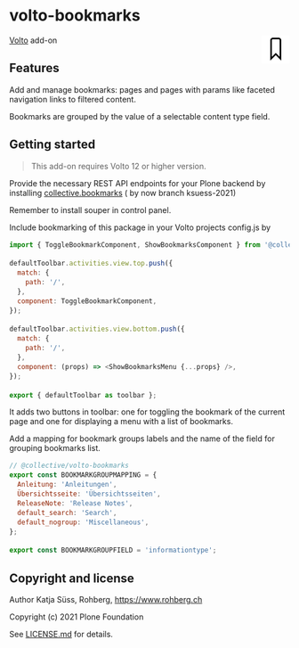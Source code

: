 # volto-bookmarks


<img align="right" width="50" alt="volto-bookmarks" src="./src/icons/bookmark.svg" />

[Volto](https://github.com/plone/volto) add-on

## Features

Add and manage bookmarks: pages and pages with params like faceted navigation links to filtered content.

Bookmarks are grouped by the value of a selectable content type field.


## Getting started

> This add-on requires Volto 12 or higher version.

Provide the necessary REST API endpoints for your Plone backend by installing [collective.bookmarks](https://github.com/collective/collective.bookmarks.git) ( by now branch ksuess-2021)

Remember to install souper in control panel.


Include bookmarking of this package in your Volto projects config.js by

```js
import { ToggleBookmarkComponent, ShowBookmarksComponent } from '@collective/volto-bookmarks/components';

defaultToolbar.activities.view.top.push({
  match: {
    path: '/',
  },
  component: ToggleBookmarkComponent,
});

defaultToolbar.activities.view.bottom.push({
  match: {
    path: '/',
  },
  component: (props) => <ShowBookmarksMenu {...props} />,
});

export { defaultToolbar as toolbar };
```

It adds two buttons in toolbar: one for toggling the bookmark of the current page and one for displaying a menu with a list of bookmarks.

Add a mapping for bookmark groups labels and the name of the field for grouping bookmarks list.

````js
// @collective/volto-bookmarks
export const BOOKMARKGROUPMAPPING = {
  Anleitung: 'Anleitungen',
  Übersichtsseite: 'Übersichtsseiten',
  ReleaseNote: 'Release Notes',
  default_search: 'Search',
  default_nogroup: 'Miscellaneous',
};

export const BOOKMARKGROUPFIELD = 'informationtype';
````

## Copyright and license

Author Katja Süss, Rohberg, 
https://www.rohberg.ch

Copyright (c) 2021 Plone Foundation

See [LICENSE.md](https://github.com/collective/volto-bookmarks/blob/master/LICENSE.md) for details.
